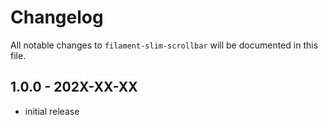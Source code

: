 # Changelog

All notable changes to `filament-slim-scrollbar` will be documented in this file.

## 1.0.0 - 202X-XX-XX

- initial release
